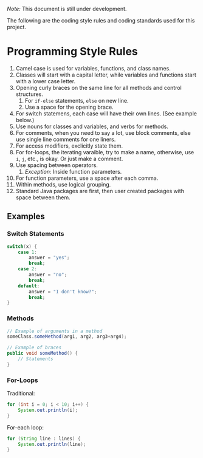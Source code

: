 *Note:* This document is still under development.

The following are the coding style rules and coding standards used for this project.

# Programming Style Rules

1. Camel case is used for variables, functions, and class names.
2. Classes will start with a capital letter, while variables and functions start with a lower case letter.
3. Opening curly braces on the same line for all methods and control structures.
    1. For `if-else` statements, `else` on new line.
    2. Use a space for the opening brace.
4. For switch statemens, each case will have their own lines. (See example below.)
5. Use nouns for classes and variables, and verbs for methods.
6. For comments, when you need to say a lot, use block comments, else use single line comments for one liners.
7. For access modifiers, exclicitly state them.
8. For for-loops, the iterating varaible, try to make a name, otherwise, use `i`, `j`, etc., is okay. Or just make a comment.
9. Use spacing between operators.
    1. *Exception:* Inside function parameters.
10. For function parameters, use a space after each comma.
11. Within methods, use logical grouping.
12. Standard Java packages are first, then user created packages with space between them.

## Examples

### Switch Statements

```java
switch(x) {
    case 1:
        answer = "yes";
        break;
    case 2:
        answer = "no";
        break;
    default:
        answer = "I don't know?";
        break;
}
```

### Methods

```java
// Example of arguments in a method
someClass.someMethod(arg1, arg2, arg3+arg4);
```

```java
// Example of braces
public void someMethod() {
    // Statements
}
```

### For-Loops

Traditional:

```java
for (int i = 0; i < 10; i++) {
    System.out.println(i);
}
```

For-each loop:

```java
for (String line : lines) {
    System.out.println(line);
}
```

